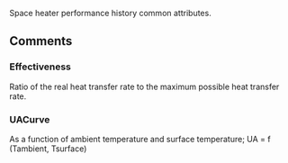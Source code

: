 Space heater performance history common attributes.

<!-- end of short definition -->



## Comments

### Effectiveness

Ratio of the real heat transfer rate to the maximum possible heat transfer rate.

### UACurve

As a function of ambient temperature and surface temperature; UA = f (Tambient, Tsurface)

